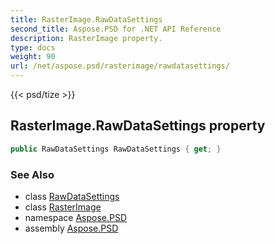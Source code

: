 ```yaml
---
title: RasterImage.RawDataSettings
second_title: Aspose.PSD for .NET API Reference
description: RasterImage property. 
type: docs
weight: 90
url: /net/aspose.psd/rasterimage/rawdatasettings/
---
```

{{< psd/tize >}}
## RasterImage.RawDataSettings property

```csharp
public RawDataSettings RawDataSettings { get; }
```

### See Also

* class [RawDataSettings](../../rawdatasettings/)
* class [RasterImage](../)
* namespace [Aspose.PSD](../../rasterimage/)
* assembly [Aspose.PSD](../../../)


